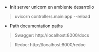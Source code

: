 - Init server unicorn en ambiente desarrollo
> uvicorn controllers.main:app --reload


- Path documentation paths
> Swagger: http://localhost:8000/docs

> Redoc: http://localhost:8000/redoc